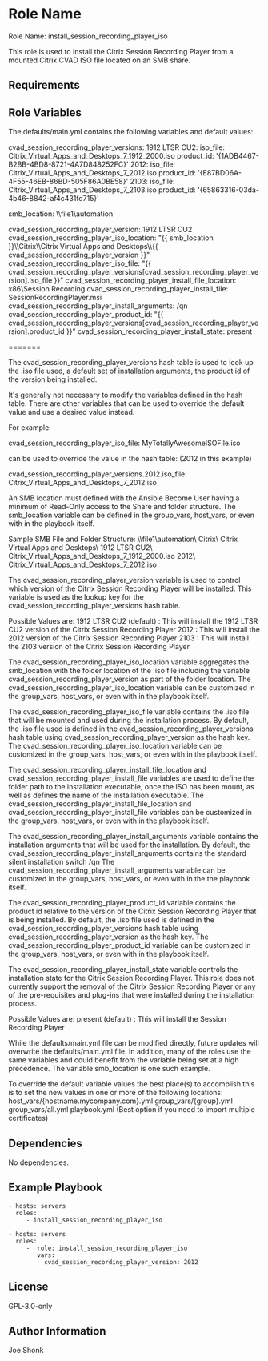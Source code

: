 Role Name
=========

Role Name: install_session_recording_player_iso

This role is used to Install the Citrix Session Recording Player from a mounted Citrix CVAD ISO file
located on an SMB share.

Requirements
------------

Role Variables
--------------

The defaults/main.yml contains the following variables and default values:

cvad_session_recording_player_versions:
  1912 LTSR CU2:
    iso_file: Citrix_Virtual_Apps_and_Desktops_7_1912_2000.iso
    product_id: '{1ADB4467-B2BB-4BD8-8721-4A7D848252FC}'
  2012:
    iso_file: Citrix_Virtual_Apps_and_Desktops_7_2012.iso
    product_id: '{E87BD06A-4F55-46EB-86BD-505F86A0BE58}'
  2103:
    iso_file: Citrix_Virtual_Apps_and_Desktops_7_2103.iso
    product_id: '{65863316-03da-4b46-8842-af4c431fd715}'

  smb_location: \\\\file1\\automation

  cvad_session_recording_player_version: 1912 LTSR CU2
  cvad_session_recording_player_iso_location: "{{ smb_location }}\\\\Citrix\\\\Citrix Virtual Apps and Desktops\\\\{{ cvad_session_recording_player_version }}"
  cvad_session_recording_player_iso_file: "{{ cvad_session_recording_player_versions[cvad_session_recording_player_version].iso_file }}"
  cvad_session_recording_player_install_file_location: x86\\Session Recording
  cvad_session_recording_player_install_file: SessionRecordingPlayer.msi
  cvad_session_recording_player_install_arguments: /qn
  cvad_session_recording_player_product_id: "{{ cvad_session_recording_player_versions[cvad_session_recording_player_version].product_id }}"
  cvad_session_recording_player_install_state: present

=======

The cvad_session_recording_player_versions hash table is used to look up the .iso file used, a default set of installation arguments,
the product id of the version being installed.

It's generally not necessary to modify the variables defined in the hash table. There are other variables that can be used to
override the default value and use a desired value instead.

For example:

  cvad_session_recording_player_iso_file: MyTotallyAwesomeISOFile.iso

  can be used to override the value in the hash table:  (2012 in this example)

  cvad_session_recording_player_versions.2012.iso_file: Citrix_Virtual_Apps_and_Desktops_7_2012.iso

An SMB location must defined with the Ansible Become User having a minimum of Read-Only access to the Share and folder structure.
The smb_location variable can be defined in the group_vars, host_vars, or even with in the playbook itself.

Sample SMB File and Folder Structure:
  \\\\file1\\automation\\
      Citrix\\
          Citrix Virtual Apps and Desktops\\
              1912 LTSR CU2\\
                  Citrix_Virtual_Apps_and_Desktops_7_1912_2000.iso
              2012\\
                  Citrix_Virtual_Apps_and_Desktops_7_2012.iso

The cvad_session_recording_player_version variable is used to control which version of the Citrix Session Recording Player will be installed.
This variable is used as the lookup key for the cvad_session_recording_player_versions hash table.

Possible Values are:
  1912 LTSR CU2   (default) : This will install the 1912 LTSR CU2 version of the Citrix Session Recording Player
  2012                      : This will install the 2012 version of the Citrix Session Recording Player
  2103                      : This will install the 2103 version of the Citrix Session Recording Player

The cvad_session_recording_player_iso_location variable aggregates the smb_location with the folder location of the .iso file
including the variable cvad_session_recording_player_version as part of the folder location. The cvad_session_recording_player_iso_location
variable can be customized in the group_vars, host_vars, or even with in the playbook itself.

The cvad_session_recording_player_iso_file variable contains the .iso file that will be mounted and used during the installation process.
By default, the .iso file used is defined in the cvad_session_recording_player_versions hash table using cvad_session_recording_player_version
as the hash key. The cvad_session_recording_player_iso_location variable can be customized in the group_vars, host_vars, or even with in the
playbook itself.

The cvad_session_recording_player_install_file_location and cvad_session_recording_player_install_file variables are used to define the
folder path to the installation executable, once the ISO has been mount, as well as defines the name of the installation
executable. The cvad_session_recording_player_install_file_location and cvad_session_recording_player_install_file variables can be customized
in the group_vars, host_vars, or even with in the playbook itself.

The cvad_session_recording_player_install_arguments variable contains the installation arguments that will be used for the
installation. By default, the cvad_session_recording_player_install_arguments contains the standard silent installation switch /qn
The cvad_session_recording_player_install_arguments variable can be customized in the group_vars, host_vars, or even with in the
the playbook itself.

The cvad_session_recording_player_product_id variable contains the product id relative to the version of the Citrix Session Recording
Player that is being installed. By default, the .iso file used is defined in the cvad_session_recording_player_versions hash table using
cvad_session_recording_player_version as the hash key. The cvad_session_recording_player_product_id variable can be customized
in the group_vars, host_vars, or even with in the playbook itself.

The cvad_session_recording_player_install_state variable controls the installation state for the Citrix Session Recording Player.
This role does not currently support the removal of the Citrix Session Recording Player or any of the pre-requisites and plug-ins
that were installed during the installation process.

Possible Values are:
  present         (default) : This will install the Session Recording Player

While the defaults/main.yml file can be modified directly, future updates will
overwrite the defaults/main.yml file.  In addition, many of the roles use the same
variables and could benefit from the variable being set at a high precedence.
The variable smb_location is one such example.

To override the default variable values the best place(s) to accomplish this is
to set the new values in one or more of the following locations:
  host_vars/{hostname.mycompany.com}.yml
  group_vars/{group}.yml
  group_vars/all.yml
  playbook.yml (Best option if you need to import multiple certificates)

Dependencies
------------

No dependencies.

Example Playbook
----------------

    - hosts: servers
      roles:
         - install_session_recording_player_iso

    - hosts: servers
      roles:
         -  role: install_session_recording_player_iso
            vars:
              cvad_session_recording_player_version: 2012

License
-------

GPL-3.0-only

Author Information
------------------

Joe Shonk
